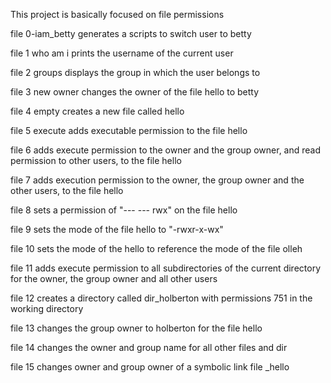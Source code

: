 This project is basically focused on file permissions

file 0-iam_betty generates a scripts to switch user to betty

file 1 who am i prints the username of the current user

file 2 groups displays the group in which the user belongs to

file 3 new owner changes the owner of the file hello to betty

file 4 empty creates a new file called hello

file 5 execute adds executable permission to the file hello

file 6 adds execute permission to the owner and the group owner, and read permission to other users, to the file hello

file 7 adds execution permission to the owner, the group owner and the other users, to the file hello

file 8 sets a permission of "--- --- rwx" on the file hello

file 9 sets the mode of the file hello to "-rwxr-x-wx"

file 10 sets the mode of the hello to reference the mode of the file olleh

file 11 adds execute permission to all subdirectories of the current directory for the owner, the group owner and all other users

file 12 creates a directory called dir_holberton with permissions 751 in the working directory

file 13 changes the group owner to holberton for the file hello

file 14 changes the owner and group name for all other files and dir

file 15 changes owner and group owner of a symbolic link file _hello
